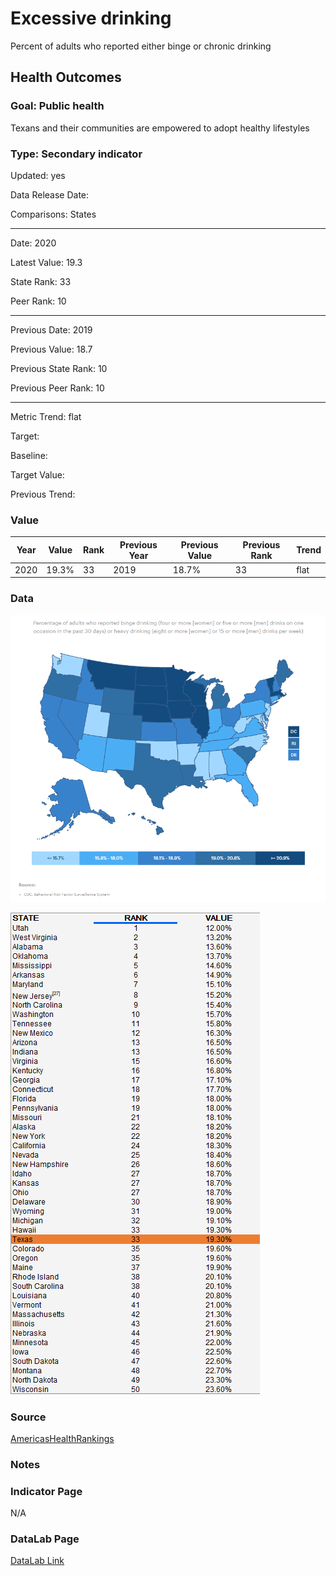 # Excessive drinking

Percent of adults who reported either binge or chronic drinking

## Health Outcomes

### Goal: Public health

Texans and their communities are empowered to adopt healthy lifestyles

### Type: Secondary indicator

Updated: yes

Data Release Date: 


Comparisons: States


----

Date: 2020

Latest Value: 19.3

State Rank: 33

Peer Rank: 10


----

Previous Date:  2019

Previous Value: 18.7

Previous State Rank:   10

Previous Peer Rank: 10


----
Metric Trend: flat

Target: 

Baseline: 

Target Value: 

Previous Trend: 



### Value

| Year      |  Value      | Rank        | Previous Year | Previous Value | Previous Rank | Trend | 
| ----------- | ----------- | ----------- | ----------- | ----------- | ----------- | -----------|
|   2020       | 19.3%       |  33         |      2019   |   18.7%      |      33    |    flat       | 

### Data

![map](./images/map_drinking.PNG)

![data](./images/data_drinking.PNG)


### Source

[AmericasHealthRankings](https://www.americashealthrankings.org/explore/annual/measure/ExcessDrink/state/TX)


### Notes


### Indicator Page

N/A


### DataLab Page

[DataLab Link](https://datalab.texas2036.org/bwhqgjc/behavioral-risk-factor-surveillance-system-brfss-prevalence-data?accesskey=vcqehog)
